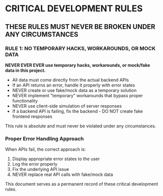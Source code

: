 # CRITICAL DEVELOPMENT RULES
## THESE RULES MUST NEVER BE BROKEN UNDER ANY CIRCUMSTANCES

### RULE 1: NO TEMPORARY HACKS, WORKAROUNDS, OR MOCK DATA
**NEVER EVER EVER use temporary hacks, workarounds, or mock/fake data in this project.**

- All data must come directly from the actual backend APIs
- If an API returns an error, handle it properly with error states
- NEVER create or use fake/mock data as a temporary solution
- NEVER implement "temporary" workarounds that bypass proper functionality
- NEVER use client-side simulation of server responses
- If a backend API is failing, fix the backend - DO NOT create fake frontend responses

This rule is absolute and must never be violated under any circumstances.

### Proper Error Handling Approach
When APIs fail, the correct approach is:
1. Display appropriate error states to the user
2. Log the error properly
3. Fix the underlying API issue
4. NEVER replace real API calls with fake/mock data

This document serves as a permanent record of these critical development rules.